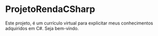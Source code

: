 # ProjetoRendaCSharp
Este projeto, é um currículo virtual para explicitar meus conhecimentos adquiridos em C#. Seja bem-vindo.
